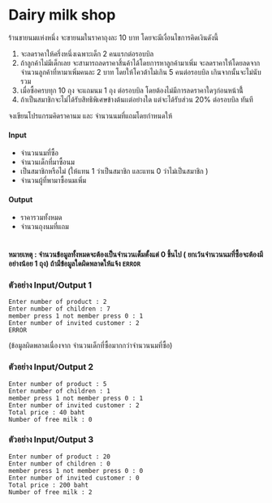 # Dairy milk shop
ร้านขายนมแห่งหนึ่ง จะขายนมในราคาถุงละ 10 บาท โดยจะมีเงื่อนไขการคิดเงินดังนี้

1. จะลดราคาให้ครึ่งหนึ่งเฉพาะเด็ก 2 คนแรกต่อรอบบิล
2. ถ้าลูกค้าไม่มีเด็กเลย จะสามารถลดราคาสิ้นค้าได้โดยการหาลูกค้ามาเพิ่ม จะลดราคาให้โดยลดจาก จำนวนลูกค้าที่หามาเพิ่มคนละ 2 บาท โดยให้โควต้าไม่เกิน 5 คนต่อรอบบิล เกินจากนั้นจะไม่นับรวม
3. เมื่อซื้อครบทุก 10 ถุง จะแถมนม 1 ถุง ต่อรอบบิล โดยต้องไม่มีการลดราคาใดๆก่อนหน้านี้้
4. ถ้าเป็นสมาชิกจะไม่ได้รับสิทธิพิเศษข้างต้นเเต่อย่างใด แต่จะได้รับส่วน 20% ต่อรอบบิล ทันที

จงเขียนโปรแกรมคิดราคานม และ จำนวนนมที่แถมโดยกำหนดให้

#### Input
- จำนวนนมที่ซื้อ
- จำนวนเด็กที่มาซื้อนม
- เป็นสมาชิกหรือไม่ (ให้แทน 1 ว่าเป็นสมาชิก และแทน 0 ว่าไม่เป็นสมาชิก )
- จำนวนผู้ที่พามาซื้อนมเพิ่ม
#### Output
- ราคารวมทั้งหมด
- จำนวนถุงนมที่แถม
<br><br>
#### หมายเหตุ : จำนวนข้อมูลทั้งหมดจะต้องเป็นจำนวนเต็มตั้งแต่ 0 ขึ้นไป ( ยกเว้นจำนวนนมที่ซื้อจะต้องมีอย่างน้อย 1 ถุง) ถ้ามีข้อมูลใดผิดพลาดให้แจ้ง `ERROR`

### ตัวอย่าง Input/Output 1

```
Enter number of product : 2
Enter number of children : 7
member press 1 not member press 0 : 1
Enter number of invited customer : 2
ERROR
```
(ข้อมูลผิดพลาดเนื่องจาก จำนวนเด็กที่ซื้อมากกว่าจำนวนนมที่ซื้อ)
### ตัวอย่าง Input/Output 2
```
Enter number of product : 5
Enter number of children : 1
member press 1 not member press 0 : 1
Enter number of invited customer : 2
Total price : 40 baht
Number of free milk : 0
```
### ตัวอย่าง Input/Output 3
```
Enter number of product : 20
Enter number of children : 0
member press 1 not member press 0 : 0
Enter number of invited customer : 0
Total price : 200 baht
Number of free milk : 2
```